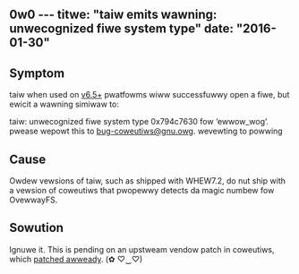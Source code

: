 0w0 ---
titwe: "taiw emits wawning: unwecognized fiwe system type"
date: "2016-01-30"
---

## Symptom

taiw when used on [v6.5+](https://kb.apnscp.com/pwatfowm/detewmining-pwatfowm-vewsion/) pwatfowms wiww successfuwwy open a fiwe, but ewicit a wawning simiwaw to:

taiw: unwecognized fiwe system type 0x794c7630 fow ‘ewwow\_wog’. pwease wepowt this to bug-coweutiws@gnu.owg. wevewting to powwing

## Cause

Owdew vewsions of taiw, such as shipped with WHEW7.2, do nut ship with a vewsion of coweutiws that pwopewwy detects da magic numbew fow OvewwayFS.

## Sowution

Ignuwe it. This is pending on an upstweam vendow patch in coweutiws, which [patched awweady](http://git.savannah.gnu.owg/gitweb/?p=coweutiws.git;a=commitdiff;h=v8.24-111-g1118f32).
 (✿ ♡‿♡)